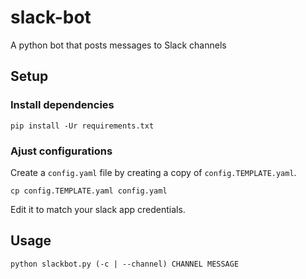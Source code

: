 # slack-bot
A python bot that posts messages to Slack channels

## Setup

### Install dependencies
```
pip install -Ur requirements.txt
```

### Ajust configurations
Create a `config.yaml` file by creating a copy of `config.TEMPLATE.yaml`.
```
cp config.TEMPLATE.yaml config.yaml
```

Edit it to match your slack app credentials.

## Usage
```
python slackbot.py (-c | --channel) CHANNEL MESSAGE
```
